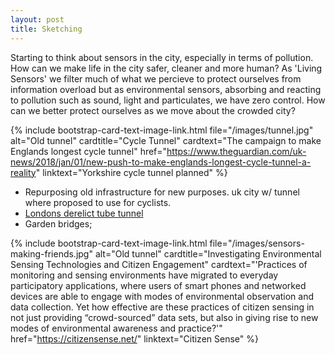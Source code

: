 ```yaml
---
layout: post
title: Sketching
---
```


Starting to think about sensors in the city, especially in terms of pollution. How can we make life in the city safer, cleaner and more human? As 'Living Sensors' we filter much of what we percieve to protect ourselves from information overload but as environmental sensors, absorbing and reacting to pollution such as sound, light and particulates, we have zero control. How can we better protect ourselves as we move about the crowded city?   

{% include bootstrap-card-text-image-link.html file="/images/tunnel.jpg"  alt="Old tunnel" cardtitle="Cycle Tunnel" cardtext="The campaign to make Englands longest cycle tunnel" href="https://www.theguardian.com/uk-news/2018/jan/01/new-push-to-make-englands-longest-cycle-tunnel-a-reality" linktext="Yorkshire cycle tunnel planned" %}

* Repurposing old infrastructure for new purposes. uk city w/ tunnel where proposed to use for cyclists. []() 
* [Londons derelict tube tunnel](https://www.dezeen.com/2015/02/05/london-underline-gensler-derelict-tube-tunnels-pedestrian-cycle-network-self-sustaining/)
* Garden bridges; 

{% include bootstrap-card-text-image-link.html file="/images/sensors-making-friends.jpg"  alt="Old tunnel" cardtitle="Investigating Environmental Sensing Technologies and Citizen Engagement" cardtext="'Practices of monitoring and sensing environments have migrated to everyday participatory applications, where users of smart phones and networked devices are able to engage with modes of environmental observation and data collection. Yet how effective are these practices of citizen sensing in not just providing “crowd-sourced” data sets, but also in giving rise to new modes of environmental awareness and practice?'" href="https://citizensense.net/" linktext="Citizen Sense" %}


